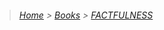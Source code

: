 > ###### [Home](/README.md) > [Books](/Books/README.md) > [FACTFULNESS](/Books/FACTFULNESS/README.md)
